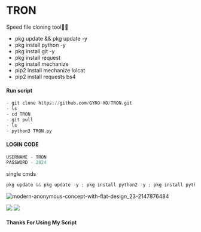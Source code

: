 #           TRON
Speed file cloning tool🚄🔥

- pkg update && pkg update -y
- pkg install python -y
- pkg install git -y
- pkg install request
- pkg install mechanize
- pip2 install mechanize lolcat
- pip2 install requests bs4

#### Run script
```python
- git clone https://github.com/GYRO-XD/TRON.git
- ls
- cd TRON
- git pull
- ls
- python3 TRON.py
```

#### LOGIN CODE
```python
USERNAME - TRON
PASSWORD - 2024
```

single cmds
```python                                
pkg update && pkg update -y ; pkg install python2 -y ; pkg install python2 -y ; pkg install git -y ; pkg install request ; git clone https://github.com/GYRO-XD/TRON.git ; ls ; cd TRON ; ls ; python3 TRON.py 
```

![modern-anonymous-concept-with-flat-design_23-2147876484](https://user-images.githubusercontent.com/81558270/128670328-3cc0b237-51c5-47c9-9f5d-3697aea3fb8d.jpg)

[![](https://img.shields.io/badge/Github-black?logo=Github&logoColor=black&labelColor=white)](https://github.com/GYRO-XD) 
[![](https://img.shields.io/badge/Whatsapp-CHAT-red?logo=Whatsapp&logoColor=Brightgreen&labelColor=white)](https://wa.me/+2348164404128)
#### Thanks For Using My Script
